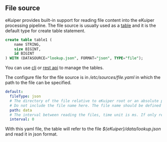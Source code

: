 ## File source

eKuiper provides built-in support for reading file content into the eKuiper processing pipeline. The file source is usually used as a [table](../../sqls/tables.md) and it is the default type for create table statement.

```sql
create table table1 (
    name STRING,
    size BIGINT,
    id BIGINT
) WITH (DATASOURCE="lookup.json", FORMAT="json", TYPE="file");
```

You can use [cli](../../cli/tables.md) or [rest api](../../restapi/tables.md) to manage the tables.

The configure file for the file source is in */etc/sources/file.yaml* in which the path to the file can be specified.

```yaml
default:
  fileType: json
  # The directory of the file relative to eKuiper root or an absolute path.
  # Do not include the file name here. The file name should be defined in the stream data source
  path: data
  # The interval between reading the files, time unit is ms. If only read once, set it to 0
  interval: 0
```

With this yaml file, the table will refer to the file *${eKuiper}/data/lookup.json* and read it in json format.